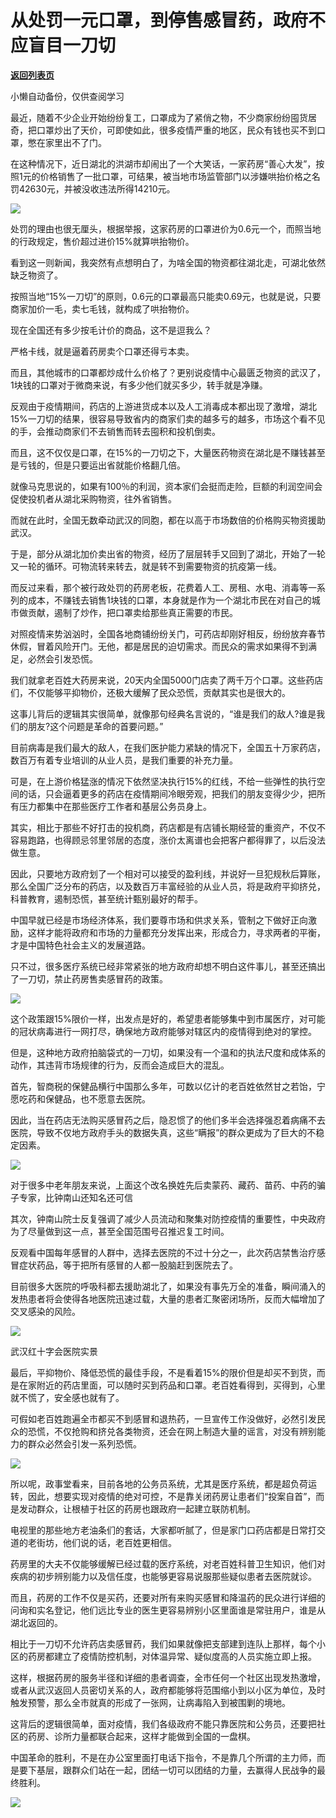 # 从处罚一元口罩，到停售感冒药，政府不应盲目一刀切

[**返回列表页**](/gzh/政事堂2019)

小懒自动备份，仅供查阅学习

最近，随着不少企业开始纷纷复工，口罩成为了紧俏之物，不少商家纷纷囤货居奇，把口罩炒出了天价，可即使如此，很多疫情严重的地区，民众有钱也买不到口罩，憋在家里出不了门。  

  

在这种情况下，近日湖北的洪湖市却闹出了一个大笑话，一家药房“善心大发”，按照1元的价格销售了一批口罩，可结果，被当地市场监管部门以涉嫌哄抬价格之名罚42630元，并被没收违法所得14210元。

![](https://mmbiz.qpic.cn/mmbiz_jpg/aqTBdq6cWGcCFyj16tPEFRCbRuxk3fdTia8nmrtwUqNGmBKpoqt18mMWqdTXG344yJHQ96iaJ81xHCD76icl5AyTw/640?wx_fmt=jpeg)

  

处罚的理由也很无厘头，根据举报，这家药房的口罩进价为0.6元一个，而照当地的行政规定，售价超过进价15%就算哄抬物价。

  

看到这一则新闻，我突然有点想明白了，为啥全国的物资都往湖北走，可湖北依然缺乏物资了。

  

按照当地“15%一刀切”的原则，0.6元的口罩最高只能卖0.69元，也就是说，只要商家加价一毛，卖七毛钱，就构成了哄抬物价。  

  

现在全国还有多少按毛计价的商品，这不是逗我么？

  

严格卡线，就是逼着药房卖个口罩还得亏本卖。

  

而且，其他城市的口罩都炒成什么价格了？更别说疫情中心最匮乏物资的武汉了，1块钱的口罩对于微商来说，有多少他们就买多少，转手就是净赚。

  

反观由于疫情期间，药店的上游进货成本以及人工消毒成本都出现了激增，湖北15%一刀切的结果，很容易导致省内的商家们卖的越多亏的越多，市场这个看不见的手，会推动商家们不去销售而转去囤积和投机倒卖。

  

而且，这不仅仅是口罩，在15%的一刀切之下，大量医药物资在湖北是不赚钱甚至是亏钱的，但是只要运出省就能价格翻几倍。

  

就像马克思说的，如果有100％的利润，资本家们会挺而走险，巨额的利润空间会促使投机者从湖北采购物资，往外省销售。

  

而就在此时，全国无数牵动武汉的同胞，都在以高于市场数倍的价格购买物资援助武汉。

  

于是，部分从湖北加价卖出省的物资，经历了层层转手又回到了湖北，开始了一轮又一轮的循环。可物流转来转去，就是转不到需要物资的抗疫第一线。

  

而反过来看，那个被行政处罚的药房老板，花费着人工、房租、水电、消毒等一系列的成本，不赚钱去销售1块钱的口罩，本身就是作为一个湖北市民在对自己的城市做贡献，遏制了炒作，把口罩卖给那些真正需要的市民。

  

对照疫情来势汹汹时，全国各地商铺纷纷关门，可药店却刚好相反，纷纷放弃春节休假，冒着风险开门。无他，都是居民的迫切需求。而民众的需求如果得不到满足，必然会引发恐慌。

  

我们就拿老百姓大药房来说，20天内全国5000门店卖了两千万个口罩。这些药店们，不仅能够平抑物价，还极大缓解了民众恐慌，贡献其实也是很大的。

  

这事儿背后的逻辑其实很简单，就像那句经典名言说的，“谁是我们的敌人?谁是我们的朋友?这个问题是革命的首要问题。”

  

目前病毒是我们最大的敌人，在我们医护能力紧缺的情况下，全国五十万家药店，数百万有着专业培训的从业人员，是我们重要的补充力量。

  

可是，在上游价格猛涨的情况下依然坚决执行15%的红线，不给一些弹性的执行空间的话，只会逼着更多的药店在疫情期间冷眼旁观，把我们的朋友变得少少，把所有压力都集中在那些医疗工作者和基层公务员身上。

  

其实，相比于那些不好打击的投机商，药店都是有店铺长期经营的重资产，不仅不容易跑路，也得顾忌邻里邻居的态度，涨价太离谱也会把客户都得罪了，以后没法做生意。

  

因此，只要地方政府划了一个相对可以接受的盈利线，并说好一旦犯规秋后算账，那么全国广泛分布的药店，以及数百万丰富经验的从业人员，将是政府平抑挤兑，科普教育，遏制恐慌，甚至统计甄别最好的帮手。

  

中国早就已经是市场经济体系，我们要尊市场和供求关系，管制之下做好正向激励，这样才能将政府和市场的力量都充分发挥出来，形成合力，寻求两者的平衡，才是中国特色社会主义的发展道路。

  

只不过，很多医疗系统已经非常紧张的地方政府却想不明白这件事儿，甚至还搞出了一刀切，禁止药房售卖感冒药的政策。

  

![](https://mmbiz.qpic.cn/mmbiz_png/aqTBdq6cWGcCFyj16tPEFRCbRuxk3fdTicvdIVmcTwiaOG2e1EWhbiabysEVjicmkMvNnuAL2Z5QDVJp8JHkTJcr9Q/640?wx_fmt=png)

  

这个政策跟15%限价一样，出发点是好的，希望患者能够集中到市属医疗，对可能的冠状病毒进行一网打尽，确保地方政府能够对辖区内的疫情得到绝对的掌控。

  

但是，这种地方政府拍脑袋式的一刀切，如果没有一个温和的执法尺度和成体系的动作，其违背市场规律的行为，反而会造成巨大的混乱。  

  

首先，智商税的保健品横行中国那么多年，可数以亿计的老百姓依然甘之若饴，宁愿吃药和保健品，也不愿意去医院。

  

因此，当在药店无法购买感冒药之后，隐忍惯了的他们多半会选择强忍着病痛不去医院，导致不仅地方政府手头的数据失真，这些“瞒报”的群众更成为了巨大的不稳定因素。

  

![](https://mmbiz.qpic.cn/mmbiz_png/rxhS23yu8cNN22GTCU3bYg8ZNRwot8od9BjXE7XGtnfGhia2CNCpRe0w052qqeJ9zdQrorWugyyAbg9sQo932icg/640?wx_fmt=png)

对于很多中老年朋友来说，上面这个改名换姓先后卖蒙药、藏药、苗药、中药的骗子专家，比钟南山还知名还可信  

  

其次，钟南山院士反复强调了减少人员流动和聚集对防控疫情的重要性，中央政府为了尽量做到这一点，甚至全国范围号召推迟复工时间。

  

反观看中国每年感冒的人群中，选择去医院的不过十分之一，此次药店禁售治疗感冒症状药品，等于把所有感冒的人都一股脑赶到医院去了。

  

目前很多大医院的呼吸科都去援助湖北了，如果没有事先万全的准备，瞬间涌入的发热患者将会使得各地医院迅速过载，大量的患者汇聚密闭场所，反而大幅增加了交叉感染的风险。

  

![](https://mmbiz.qpic.cn/mmbiz_png/rxhS23yu8cNN22GTCU3bYg8ZNRwot8odLG22X2KkIJzyBRXfnwdicib1QibmNWeNmCOibT6SYHyyLkDvISOGBOdq1A/640?wx_fmt=png)

武汉红十字会医院实景  

  

最后，平抑物价、降低恐慌的最佳手段，不是看着15%的限价但是却买不到货，而是在家附近的药店里面，可以随时买到药品和口罩。老百姓看得到，买得到，心里就不慌了，安全感也就有了。  

  

可假如老百姓跑遍全市都买不到感冒和退热药，一旦宣传工作没做好，必然引发民众的恐慌，不仅抢购和挤兑各类物资，还会在网上制造大量的谣言，对没有辨别能力的群众必然会引发一系列恐慌。  

  

![](https://mmbiz.qpic.cn/mmbiz_jpg/rxhS23yu8cNN22GTCU3bYg8ZNRwot8odFWDKjsdF4KvCicL76LQUMku2A1ZpKHaGvUTZHbLGdfoG8festW4eSew/640?wx_fmt=jpeg)

  

所以呢，政事堂看来，目前各地的公务员系统，尤其是医疗系统，都是超负荷运转，因此，想要实现对疫情的绝对可控，不是靠关闭药房让患者们“投案自首”，而是发动群众，让根植于社区的药房也跟政府一起建立联防机制。  

  

电视里的那些地方老油条们的套话，大家都听腻了，但是家门口药店都是日常打交道的老街坊，他们说的话，老百姓更相信。

  

药房里的大夫不仅能够缓解已经过载的医疗系统，对老百姓科普卫生知识，他们对疾病的初步辨别能力以及信任度，也能够更容易说服那些疑似患者去医院就诊。

  

而且，药房的工作不仅是买药，还要对所有来购买感冒和降温药的民众进行详细的问询和实名登记，他们远比专业的医生更容易辨别小区里面谁是常驻用户，谁是从湖北返回的。

  

相比于一刀切不允许药店卖感冒药，我们如果就像把支部建到连队上那样，每个小区的药房都建立了疫情防控机制，对体温异常、疑似度高的人员实施立即上报。

  

这样，根据药房的服务半径和详细的患者调查，全市任何一个社区出现发热激增，或者从武汉返回人员密切关系的人，政府都能够将范围缩小到以小区为单位，及时触发预警，那么全市就真的形成了一张网，让病毒陷入到被围剿的境地。

  

这背后的逻辑很简单，面对疫情，我们各级政府不能只靠医院和公务员，还要把社区的药房、诊所力量都联合起来，这样才能做到全国的一盘棋。

  

中国革命的胜利，不是在办公室里面打电话下指令，不是靠几个所谓的主力师，而是要下基层，跟群众们站在一起，团结一切可以团结的力量，去赢得人民战争的最终胜利。

  

![](https://mmbiz.qpic.cn/mmbiz_jpg/rxhS23yu8cPp0iaKAfe0ZsWfgGcY72o9Nror8TicrtnlDsqzY7y4Kum4fM3X0FMEGlbvm9HvZUiaETSnLt4DHNLbQ/640?wx_fmt=jpeg)

